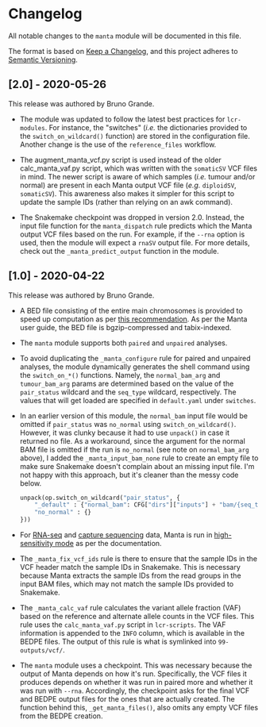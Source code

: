 # Changelog

All notable changes to the `manta` module will be documented in this file.

The format is based on [Keep a Changelog](https://keepachangelog.com/en/1.0.0/),
and this project adheres to [Semantic Versioning](https://semver.org/spec/v2.0.0.html).

## [2.0] - 2020-05-26

This release was authored by Bruno Grande.

- The module was updated to follow the latest best practices for `lcr-modules`. For instance, the "switches" (_i.e._ the dictionaries provided to the `switch_on_wildcard()` function) are stored in the configuration file. Another change is the use of the `reference_files` workflow.

- The augment_manta_vcf.py script is used instead of the older calc_manta_vaf.py script, which was written with the `somaticSV` VCF files in mind. The newer script is aware of which samples (_i.e._ tumour and/or normal) are present in each Manta output VCF file (_e.g._ `diploidSV`, `somaticSV`). This awareness also makes it simpler for this script to update the sample IDs (rather than relying on an awk command).

- The Snakemake checkpoint was dropped in version 2.0. Instead, the input file function for the `manta_dispatch` rule predicts which the Manta output VCF files based on the run. For example, if the `--rna` option is used, then the module will expect a `rnaSV` output file. For more details, check out the `_manta_predict_output` function in the module.

## [1.0] - 2020-04-22

This release was authored by Bruno Grande.

- A BED file consisting of the entire main chromosomes is provided to speed up computation as per [this recommendation](https://github.com/Illumina/manta/blob/master/docs/userGuide/README.md#improving-runtime-for-references-with-many-short-contigs-such-as-grch38). As per the Manta user guide, the BED file is bgzip-compressed and tabix-indexed.

- The `manta` module supports both `paired` and `unpaired` analyses.

- To avoid duplicating the `_manta_configure` rule for paired and unpaired analyses, the module dynamically generates the shell command using the `switch_on_*()` functions. Namely, the `normal_bam_arg` and `tumour_bam_arg` params are determined based on the value of the `pair_status` wildcard and the `seq_type` wildcard, respectively. The values that will get loaded are specified in `default.yaml` under `switches`.

- In an earlier version of this module, the `normal_bam` input file would be omitted if `pair_status` was `no_normal` using `switch_on_wildcard()`. However, it was clunky because it had to use `unpack()` in case it returned no file. As a workaround, since the argument for the normal BAM file is omitted if the run is `no_normal` (see note on `normal_bam_arg` above), I added the `_manta_input_bam_none` rule to create an empty file to make sure Snakemake doesn't complain about an missing input file. I'm not happy with this approach, but it's cleaner than the messy code below.

  ```python
  unpack(op.switch_on_wildcard("pair_status", {
      "_default" : {"normal_bam": CFG["dirs"]["inputs"] + "bam/{seq_type}--{genome_build}/{normal_id}.bam"},
      "no_normal" : {}
  }))
  ```

- For [RNA-seq](https://github.com/Illumina/manta/blob/master/docs/userGuide/README.md#rna-seq) and [capture sequencing](https://github.com/Illumina/manta/blob/master/docs/userGuide/README.md#exometargeted) data, Manta is run in [high-sensitivity mode](https://github.com/Illumina/manta/blob/master/docs/userGuide/README.md#high-sensitivity-calling) as per the documentation.

- The `_manta_fix_vcf_ids` rule is there to ensure that the sample IDs in the VCF header match the sample IDs in Snakemake. This is necessary because Manta extracts the sample IDs from the read groups in the input BAM files, which may not match the sample IDs provided to Snakemake.

- The `_manta_calc_vaf` rule calculates the variant allele fraction (VAF) based on the reference and alternate allele counts in the VCF files. This rule uses the `calc_manta_vaf.py` script in `lcr-scripts`. The VAF information is appended to the `INFO` column, which is available in the BEDPE files. The output of this rule is what is symlinked into `99-outputs/vcf/`.

- The `manta` module uses a checkpoint. This was necessary because the output of Manta depends on how it's run. Specifically, the VCF files it produces depends on whether it was run in paired more and whether it was run with `--rna`. Accordingly, the checkpoint asks for the final VCF and BEDPE output files for the ones that are actually created. The function behind this, `_get_manta_files()`, also omits any empty VCF files from the BEDPE creation.
